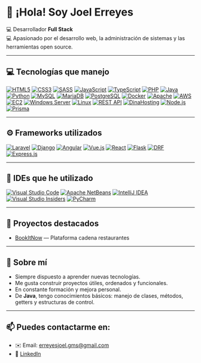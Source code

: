 # 👋 ¡Hola! Soy Joel Erreyes

💻 Desarrollador **Full Stack**  
💻 Apasionado por el desarrollo web, la administración de sistemas y las herramientas open source.

---

## 💻 Tecnologías que manejo

[![HTML5](https://img.shields.io/badge/HTML5-E34F26?style=flat&logo=html5&logoColor=white)](https://developer.mozilla.org/es/docs/Web/HTML)
[![CSS3](https://img.shields.io/badge/CSS3-1572B6?style=flat&logo=css3&logoColor=white)](https://developer.mozilla.org/es/docs/Web/CSS)
[![SASS](https://img.shields.io/badge/SASS-CC6699?style=flat&logo=sass&logoColor=white)](https://sass-lang.com/)
[![JavaScript](https://img.shields.io/badge/JavaScript-F7DF1E?style=flat&logo=javascript&logoColor=black)](https://developer.mozilla.org/es/docs/Web/JavaScript)
[![TypeScript](https://img.shields.io/badge/TypeScript-3178C6?style=flat&logo=typescript&logoColor=white)](https://www.typescriptlang.org/)
[![PHP](https://img.shields.io/badge/PHP-777BB4?style=flat&logo=php&logoColor=white)](https://www.php.net/)
[![Java](https://img.shields.io/badge/Java-ED8B00?style=flat&logo=openjdk&logoColor=white)](https://www.oracle.com/java/)
[![Python](https://img.shields.io/badge/Python-3776AB?style=flat&logo=python&logoColor=white)](https://www.python.org/)
[![MySQL](https://img.shields.io/badge/MySQL-4479A1?style=flat&logo=mysql&logoColor=white)](https://www.mysql.com/)
[![MariaDB](https://img.shields.io/badge/MariaDB-003545?style=flat&logo=mariadb&logoColor=white)](https://mariadb.org/)
[![PostgreSQL](https://img.shields.io/badge/PostgreSQL-336791?style=flat&logo=postgresql&logoColor=white)](https://www.postgresql.org/)
[![Docker](https://img.shields.io/badge/Docker-2496ED?style=flat&logo=docker&logoColor=white)](https://www.docker.com/)
[![Apache](https://img.shields.io/badge/Apache-D22128?style=flat&logo=apache&logoColor=white)](https://httpd.apache.org/)
[![AWS](https://img.shields.io/badge/AWS-232F3E?style=flat&logo=amazonaws&logoColor=white)](https://aws.amazon.com/)
[![EC2](https://img.shields.io/badge/Amazon%20EC2-FF9900?style=flat&logo=amazon-ec2&logoColor=white)](https://aws.amazon.com/ec2/)
[![Windows Server](https://img.shields.io/badge/Windows_Server-0078D6?style=flat&logo=windows&logoColor=white)](https://learn.microsoft.com/es-es/windows-server/)
[![Linux](https://img.shields.io/badge/Linux-FCC624?style=flat&logo=linux&logoColor=black)](https://www.kernel.org/)
[![REST API](https://img.shields.io/badge/REST%20API-1E90FF?style=flat&logo=protocolsio&logoColor=white)](https://restfulapi.net/)
[![DinaHosting](https://img.shields.io/badge/DinaHosting-00AEEF?style=flat&logoColor=white)](https://dinahosting.com/)
[![Node.js](https://img.shields.io/badge/Node.js-339933?style=flat&logo=node.js&logoColor=white)](https://nodejs.org/)
[![Prisma](https://img.shields.io/badge/Prisma-2D3748?style=flat&logo=prisma&logoColor=white)](https://www.prisma.io/)


---

## ⚙️ Frameworks utilizados

[![Laravel](https://img.shields.io/badge/Laravel-FF2D20?style=flat&logo=laravel&logoColor=white)](https://laravel.com/)
[![Django](https://img.shields.io/badge/Django-092E20?style=flat&logo=django&logoColor=white)](https://www.djangoproject.com/)
[![Angular](https://img.shields.io/badge/Angular-DD0031?style=flat&logo=angular&logoColor=white)](https://angular.io/)
[![Vue.js](https://img.shields.io/badge/Vue.js-4FC08D?style=flat&logo=vue.js&logoColor=white)](https://vuejs.org/)
[![React](https://img.shields.io/badge/React-61DAFB?style=flat&logo=react&logoColor=white)](https://reactjs.org/)
[![Flask](https://img.shields.io/badge/Flask-2C3E50?style=flat&logo=flask&logoColor=white)](https://flask.palletsprojects.com/)
[![DRF](https://img.shields.io/badge/Django%20REST%20framework-4B4B4B?style=flat&logo=django&logoColor=white)](https://www.django-rest-framework.org/)
[![Express.js](https://img.shields.io/badge/Express.js-6e37ff?style=flat&logo=express&logoColor=white)](https://expressjs.com/)


---

## 🧰 IDEs que he utilizado

[![Visual Studio Code](https://img.shields.io/badge/VS_Code-007ACC?style=flat&logo=visual-studio-code&logoColor=white)](https://code.visualstudio.com/)
[![Apache NetBeans](https://img.shields.io/badge/NetBeans-1B6AC6?style=flat&logo=apache-netbeans-ide&logoColor=white)](https://netbeans.apache.org/)
[![IntelliJ IDEA](https://img.shields.io/badge/IntelliJ_IDEA-000000?style=flat&logo=intellij-idea&logoColor=white)](https://www.jetbrains.com/idea/)
[![Visual Studio Insiders](https://img.shields.io/badge/VS_Insiders-5C2D91?style=flat&logo=visual-studio&logoColor=white)](https://code.visualstudio.com/insiders/)
[![PyCharm](https://img.shields.io/badge/PyCharm-21D789?style=flat&logo=pycharm&logoColor=black)](https://www.jetbrains.com/pycharm/)

---

## 📌 Proyectos destacados

- [BookItNow](https://github.com/erreyesjoel/bookItNow) — Plataforma cadena restaurantes

---

## 🚀 Sobre mí

- Siempre dispuesto a aprender nuevas tecnologías.  
- Me gusta construir proyectos útiles, ordenados y funcionales.  
- En constante formación y mejora personal.  
- De **Java**, tengo conocimientos básicos: manejo de clases, métodos, getters y estructuras de control.

---

## 📫 Puedes contactarme en:

- ✉️ Email: erreyesjoel.gms@gmail.com  
- 💼 [LinkedIn](https://www.linkedin.com/in/joel-erreyes-307218354/)
